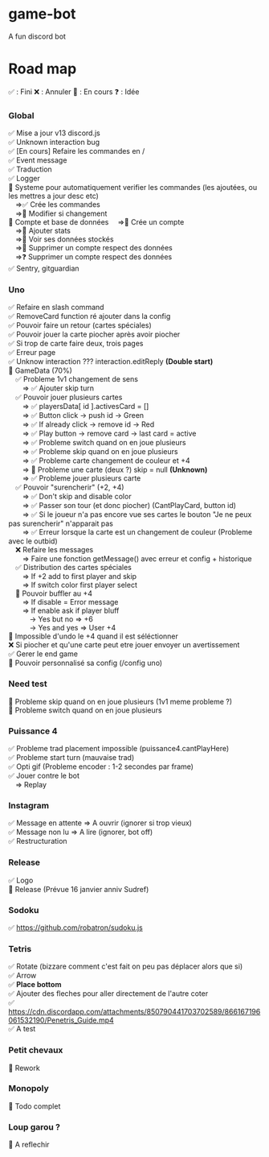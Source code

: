 # game-bot
A fun discord bot

# Road map

✅ : Fini
❌ : Annuler
🚧 : En cours
❓ : Idée

### Global
✅ Mise a jour v13 discord.js <br/>
✅ Unknown interaction bug <br/>
✅ [En cours] Refaire les commandes en / <br/>
✅ Event message <br/>
✅ Traduction <br/>
✅ Logger <br/>
🚧 Systeme pour automatiquement verifier les commandes (les ajoutées, ou les mettres a jour desc etc) <br/>
&emsp;=>✅ Crée les commandes<br/>
&emsp;=>🚧 Modifier si changement<br/>
🚧 Compte et base de données
&emsp;=>🚧 Crée un compte<br/>
&emsp;=>🚧 Ajouter stats<br/>
&emsp;=>🚧 Voir ses données stockés<br/>
&emsp;=>🚧 Supprimer un compte respect des données<br/>
&emsp;=>❓ Supprimer un compte respect des données<br/>
✅ Sentry, gitguardian <br/>

### Uno
✅ Refaire en slash command <br/>
✅ RemoveCard function ré ajouter dans la config <br/>
✅ Pouvoir faire un retour (cartes spéciales) <br/>
✅ Pouvoir jouer la carte piocher après avoir piocher <br/>
✅ Si trop de carte faire deux, trois pages <br/>
✅ Erreur page <br/>
✅ Unknow interaction ??? interaction.editReply **(Double start)** <br/>
🚧 GameData (70%) <br/>
&emsp;✅ Probleme 1v1 changement de sens  <br/>
&emsp;&emsp;=> ✅ Ajouter skip turn  <br/>
&emsp;✅ Pouvoir jouer plusieurs cartes <br/>
&emsp;&emsp;=> ✅ playersData[ id ].activesCard = [] <br/>
&emsp;&emsp;=> ✅ Button click -> push id -> Green <br/>
&emsp;&emsp;=> ✅ If already click -> remove id -> Red <br/>
&emsp;&emsp;=> ✅ Play button -> remove card -> last card = active <br/>
&emsp;&emsp;=> ✅ Probleme switch quand on en joue plusieurs  <br/>
&emsp;&emsp;=> ✅ Probleme skip quand on en joue plusieurs  <br/>
&emsp;&emsp;=> ✅ Probleme carte changement de couleur et +4 <br/>
&emsp;&emsp;=> 🚧 Probleme une carte (deux ?) skip = null **(Unknown)** <br/>
&emsp;&emsp;=> ✅ Probleme jouer plusieurs carte <br/>
&emsp;✅ Pouvoir "surencherir" (+2, +4) <br/>
&emsp;&emsp;=> ✅ Don't skip and disable color <br/>
&emsp;&emsp;=> ✅ Passer son tour (et donc piocher) (CantPlayCard, button id) <br/>
&emsp;&emsp;=> ✅ Si le joueur n'a pas encore vue ses cartes le bouton "Je ne peux pas surencherir" n'apparait pas <br/>
&emsp;&emsp;=> ✅ Erreur lorsque la carte est un changement de couleur (Probleme avec le outbid) <br/>
&emsp;❌ Refaire les messages <br/>
&emsp;&emsp;=> Faire une fonction getMessage() avec erreur et config + historique <br/>
&emsp;✅ Distribution des cartes spéciales <br/>
&emsp;&emsp;=> If +2 add to first player and skip <br/>
&emsp;&emsp;=> If switch color first player select <br/>
&emsp;🚧 Pouvoir buffler au +4 <br/>
&emsp;&emsp;=> If disable = Error message <br/>
&emsp;&emsp;=> If enable ask if player bluff <br/>
&emsp;&emsp;&emsp;-> Yes but no => +6 <br/>
&emsp;&emsp;&emsp;-> Yes and yes => User +4 <br/>
🚧 Impossible d'undo le +4 quand il est séléctionner <br/>
❌ Si piocher et qu'une carte peut etre jouer envoyer un avertissement <br/>
✅ Gerer le end game <br/>
🚧 Pouvoir personnalisé sa config (/config uno) <br/>

### Need test
🚧 Probleme skip quand on en joue plusieurs (1v1 meme probleme ?)<br/>
🚧 Probleme switch quand on en joue plusieurs <br/>

### Puissance 4 
✅ Probleme trad placement impossible (puissance4.cantPlayHere) <br/>
✅ Probleme start turn (mauvaise trad) <br/>
✅ Opti gif (Probleme encoder : 1-2 secondes par frame)<br/>
✅ Jouer contre le bot <br/>
&emsp;=> Replay

### Instagram
✅ Message en attente => A ouvrir (ignorer si trop vieux)<br/>
✅ Message non lu => A lire (ignorer, bot off)<br/>
✅ Restructuration<br/>

### Release
✅ Logo<br/>
🚧 Release (Prévue 16 janvier anniv Sudref)<br/>

### Sodoku
✅ https://github.com/robatron/sudoku.js <br/>
### Tetris
✅ Rotate (bizzare comment c'est fait on peu pas déplacer alors que si) <br/>
✅ Arrow <br/>
✅ **Place bottom** <br/>
✅ Ajouter des fleches pour aller directement de l'autre coter <br/>
✅ https://cdn.discordapp.com/attachments/850790441703702589/866167196061532190/Penetris_Guide.mp4 <br/>
✅ A test  <br/>

### Petit chevaux
🚧 Rework <br/>

### Monopoly
🚧 Todo complet <br/>

### Loup garou ?
🚧 A reflechir